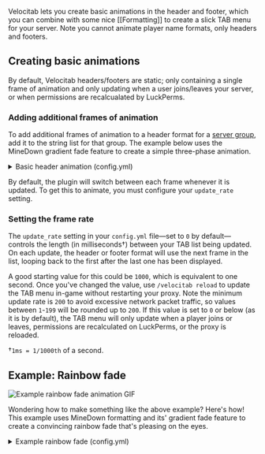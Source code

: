 Velocitab lets you create basic animations in the header and footer, which you can combine with some nice [[Formatting]] to create a slick TAB menu for your server. Note you cannot animate player name formats, only headers and footers.

## Creating basic animations
By default, Velocitab headers/footers are static; only containing a single frame of animation and only updating when a user joins/leaves your server, or when permissions are recalcualated by LuckPerms.

### Adding additional frames of animation
To add additional frames of animation to a header format for a [server group](server-groups), add it to the string list for that group. The example below uses the MineDown gradient fade feature to create a simple three-phase animation.

<details>
<summary>Basic header animation (config.yml)</summary>

```yaml
headers:
  default:
  - '&rainbow&Running Velocitab by William278'
  - '&rainbow:10&Running Velocitab by William278'
  - '&rainbow:20&Running Velocitab by William278'
```
</details>

By default, the plugin will switch between each frame whenever it is updated. To get this to animate, you must configure your `update_rate` setting.

### Setting the frame rate
The `update_rate` setting in your `config.yml` file&mdash;set to `0` by default&mdash;controls the length (in milliseconds&dagger;) between your TAB list being updated. On each update, the header or footer format will use the next frame in the list, looping back to the first after the last one has been displayed. 

A good starting value for this could be `1000`, which is equivalent to one second. Once you've changed the value, use `/velocitab reload` to update the TAB menu in-game without restarting your proxy. Note the minimum update rate is `200` to avoid excessive network packet traffic, so values between `1`-`199` will be rounded up to `200`. If this value is set to `0` or below (as it is by default), the TAB menu will only update when a player joins or leaves, permissions are recalculated on LuckPerms, or the proxy is reloaded.

&dagger;`1ms = 1/1000th` of a second.

## Example: Rainbow fade
![Example rainbow fade animation GIF](https://user-images.githubusercontent.com/31187453/232607366-35d530dc-fb2a-419b-a345-3cc758baa6df.gif)

Wondering how to make something like the above example? Here's how! This example uses MineDown formatting and its' gradient fade feature to create a convincing rainbow fade that's pleasing on the eyes.

<details>
<summary>Example rainbow fade (config.yml)</summary>

Please note this is not a complete config file; you will need to add the relevant sections to the correct part in your own Velocitab `config.yml`. 
```yaml
headers:
  default:
  - '&rainbow&Velocitab ⭐ A super-simple (sorted!) Velocity TAB menu plugin\n'
  - '&rainbow:2&Velocitab ⭐ A super-simple (sorted!) Velocity TAB menu plugin\n'
  - '&rainbow:4&Velocitab ⭐ A super-simple (sorted!) Velocity TAB menu plugin\n'
  - '&rainbow:6&Velocitab ⭐ A super-simple (sorted!) Velocity TAB menu plugin\n'
  - '&rainbow:8&Velocitab ⭐ A super-simple (sorted!) Velocity TAB menu plugin\n'
  - '&rainbow:10&Velocitab ⭐ A super-simple (sorted!) Velocity TAB menu plugin\n'
  - '&rainbow:12&Velocitab ⭐ A super-simple (sorted!) Velocity TAB menu plugin\n'
  - '&rainbow:14&Velocitab ⭐ A super-simple (sorted!) Velocity TAB menu plugin\n'
  - '&rainbow:16&Velocitab ⭐ A super-simple (sorted!) Velocity TAB menu plugin\n'
  - '&rainbow:18&Velocitab ⭐ A super-simple (sorted!) Velocity TAB menu plugin\n'
  - '&rainbow:20&Velocitab ⭐ A super-simple (sorted!) Velocity TAB menu plugin\n'
  - '&rainbow:22&Velocitab ⭐ A super-simple (sorted!) Velocity TAB menu plugin\n'
  - '&rainbow:24&Velocitab ⭐ A super-simple (sorted!) Velocity TAB menu plugin\n'
  - '&rainbow:26&Velocitab ⭐ A super-simple (sorted!) Velocity TAB menu plugin\n'
  - '&rainbow:28&Velocitab ⭐ A super-simple (sorted!) Velocity TAB menu plugin\n'
  - '&rainbow:30&Velocitab ⭐ A super-simple (sorted!) Velocity TAB menu plugin\n'
  - '&rainbow:32&Velocitab ⭐ A super-simple (sorted!) Velocity TAB menu plugin\n'
  - '&rainbow:34&Velocitab ⭐ A super-simple (sorted!) Velocity TAB menu plugin\n'
  - '&rainbow:36&Velocitab ⭐ A super-simple (sorted!) Velocity TAB menu plugin\n'
  - '&rainbow:38&Velocitab ⭐ A super-simple (sorted!) Velocity TAB menu plugin\n'
  - '&rainbow:40&Velocitab ⭐ A super-simple (sorted!) Velocity TAB menu plugin\n'
  - '&rainbow:42&Velocitab ⭐ A super-simple (sorted!) Velocity TAB menu plugin\n'
  - '&rainbow:44&Velocitab ⭐ A super-simple (sorted!) Velocity TAB menu plugin\n'
  - '&rainbow:46&Velocitab ⭐ A super-simple (sorted!) Velocity TAB menu plugin\n'
  - '&rainbow:48&Velocitab ⭐ A super-simple (sorted!) Velocity TAB menu plugin\n'
  - '&rainbow:50&Velocitab ⭐ A super-simple (sorted!) Velocity TAB menu plugin\n'
  - '&rainbow:52&Velocitab ⭐ A super-simple (sorted!) Velocity TAB menu plugin\n'
  - '&rainbow:54&Velocitab ⭐ A super-simple (sorted!) Velocity TAB menu plugin\n'
  - '&rainbow:56&Velocitab ⭐ A super-simple (sorted!) Velocity TAB menu plugin\n'
  - '&rainbow:58&Velocitab ⭐ A super-simple (sorted!) Velocity TAB menu plugin\n'
  - '&rainbow:60&Velocitab ⭐ A super-simple (sorted!) Velocity TAB menu plugin\n'
footers:
  default:
  - |
    \n&7For Velocity proxy servers:
    &#1bd96a-#6cffa9&https://modrinth.com/plugin/velocitab
    &#1bd96a-#6cffa9&https://william278.net/project/veloictab'
formats:
  default: '&#999-#fff&[%server%] &f%username%'
formatting_type: MINEDOWN
server_groups:
  default:
  - server
  - server2
update_rate: 200
```
</details>
